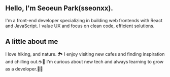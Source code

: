 ## Hello, I'm Seoeun Park(sseonxx).
I'm a front-end developer specializing in building web frontends with React and JavaScript.
I value UX and focus on clean code, efficient solutions.

## A little about me
I love hiking, and nature. 🏞️
I enjoy visiting new cafes and finding inspiration and chilling out.☕🥐
I'm curious about new tech and always learning to grow as a developer.👩‍💻


<!--
**sseonxx/sseonxx** is a ✨ _special_ ✨ repository because its `README.md` (this file) appears on your GitHub profile.

Here are some ideas to get you started:

- 🔭 I’m currently working on ...
- 🌱 I’m currently learning ...
- 👯 I’m looking to collaborate on ...
- 🤔 I’m looking for help with ...
- 💬 Ask me about ...
- 📫 How to reach me: ...
- 😄 Pronouns: ...
- ⚡ Fun fact: ...
-->
